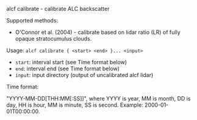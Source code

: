
alcf calibrate - calibrate ALC backscatter

Supported methods:

- O'Connor et al. (2004) - calibrate based on lidar ratio (LR) of fully
opaque stratocumulus clouds.

Usage: `alcf calibrate { <start> <end> }... <input>`

- `start`: interval start (see Time format below)
- `end`: interval end (see Time format below)
- `input`: input directory (output of uncalibrated alcf lidar)

Time format:

"YYYY-MM-DD[THH:MM[:SS]]", where YYYY is year, MM is month, DD is day,
HH is hour, MM is minute, SS is second. Example: 2000-01-01T00:00:00.
	